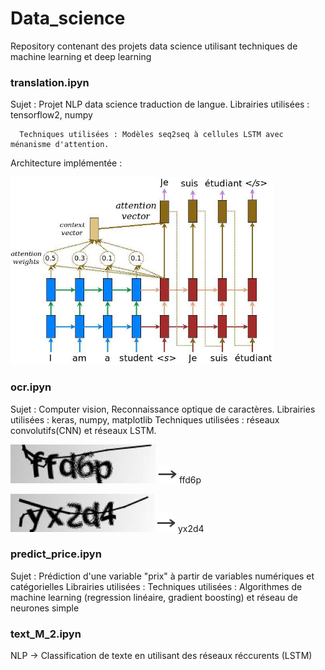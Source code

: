 # Data_science

Repository contenant des projets data science utilisant techniques de machine learning et deep learning

<h3> translation.ipyn </h3>

   Sujet : Projet NLP data science traduction de langue.
   Librairies utilisées : tensorflow2, numpy
   
      Techniques utilisées : Modèles seq2seq à cellules LSTM avec ménanisme d'attention.
  
Architecture implémentée :
  
   <img src="images/attention_mechanism.jpg" width="420" height="300">

<h3> ocr.ipyn </h3>

   Sujet : Computer vision, Reconnaissance optique de caractères.
   Librairies utilisées : keras, numpy, matplotlib
       Techniques utilisées : réseaux convolutifs(CNN) et réseaux LSTM.  
  
<img src="images/first.png"> <img src="images/arrow2.png" width="30" height="30">  ffd6p

<img src="images/second.png"> <img src="images/arrow2.png" width="30" height="30"> yx2d4


<h3> predict_price.ipyn </h3>

   Sujet : Prédiction d'une variable "prix" à partir de variables numériques et catégorielles 
   Librairies utilisées : 
      Techniques utilisées : Algorithmes de machine learning (regression linéaire, gradient boosting) et réseau de neurones simple  
 
<h3> text_M_2.ipyn </h3>
   
   NLP -> Classification de texte en utilisant des réseaux réccurents (LSTM) 
  
